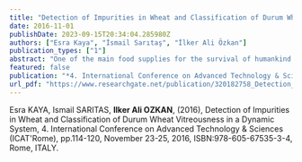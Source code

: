 ```yaml
---
title: "Detection of Impurities in Wheat and Classification of Durum Wheat Vitreousness in a Dynamic System,"
date: 2016-11-01
publishDate: 2023-09-15T20:34:04.285980Z
authors: ["Esra Kaya", "İsmail Sarıtaş", "İlker Ali Özkan"]
publication_types: ["1"]
abstract: "One of the main food supplies for the survival of humankind is wheat so, a favourable quality processing of wheat is essential. After harvesting, it goes through many procedures from its separation from chaff to its packaging. Nowadays, many of these procedures are conducted with automatic systems due to the development in computer sciences which leads to decreasing cost of labour and time and increasing food quality. One of the main concerns of quality food production is to provide a customer with the product in its purest form which means the product must be separated from all foreign matters. The vitreousness of durum wheat is also a measure of quality. If the wheat is vitreous, it means that the wheat is of good quality. If not, then it is of poor quality. In this study, type-1252 durum wheat seeds have been separated from junk using 10 morphological properties of wheat seeds and the vitreousness of wheat is determined through 45 colour features through the uncompressed video image taken with the camera Prosilica GT2000c. With the purpose of obtaining high quality vitreous durum wheat storage with no junk, this article has adopted various image processing techniques from image pre-processing to feature extraction and realized the classification process with Artificial Neural Network(ANN). The image processing has been realized in a computer environment and the results show that the image processing is successful and the determination of vitreous durum wheat seeds and the detection of wheat seeds from junk was accurate."
featured: false
publication: "*4. International Conference on Advanced Technology & Sciences (ICAT'Rome)*"
url_pdf: "https://www.researchgate.net/publication/320182758_Detection_of_Impurities_in_Wheat_and_Classification_of_Durum_Wheat_Vitreousness_in_a_Dynamic_System/link/59d3430a4585150177f92cba/download"
---
```

Esra KAYA, Ismail SARITAS, **Ilker Ali OZKAN**, (2016), Detection of Impurities in Wheat and Classification of Durum Wheat Vitreousness in a Dynamic System, 4. International Conference on Advanced Technology & Sciences (ICAT'Rome), pp.114-120, November 23-25, 2016, ISBN:978-605-67535-3-4, Rome, ITALY.
